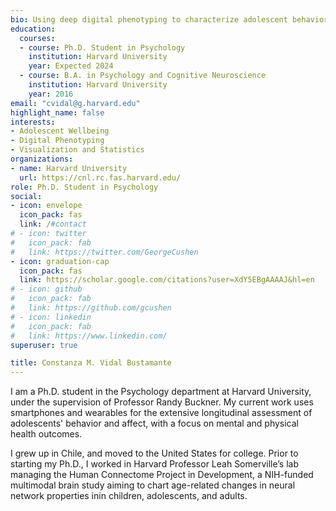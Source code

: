 ```yaml
---
bio: Using deep digital phenotyping to characterize adolescent behavior and affect.
education:
  courses:
  - course: Ph.D. Student in Psychology
    institution: Harvard University
    year: Expected 2024
  - course: B.A. in Psychology and Cognitive Neuroscience
    institution: Harvard University
    year: 2016
email: "cvidal@g.harvard.edu"
highlight_name: false
interests:
- Adolescent Wellbeing
- Digital Phenotyping
- Visualization and Statistics
organizations:
- name: Harvard University
  url: https://cnl.rc.fas.harvard.edu/
role: Ph.D. Student in Psychology
social:
- icon: envelope
  icon_pack: fas
  link: /#contact
# - icon: twitter
#   icon_pack: fab
#   link: https://twitter.com/GeorgeCushen
- icon: graduation-cap
  icon_pack: fas
  link: https://scholar.google.com/citations?user=XdY5EBgAAAAJ&hl=en
# - icon: github
#   icon_pack: fab
#   link: https://github.com/gcushen
# - icon: linkedin
#   icon_pack: fab
#   link: https://www.linkedin.com/
superuser: true

title: Constanza M. Vidal Bustamante
---
```


I am a Ph.D. student in the Psychology department at Harvard University, under the supervision of Professor Randy Buckner. My current work uses smartphones and wearables for the extensive longitudinal assessment of adolescents' behavior and affect, with a focus on mental and physical health outcomes. 

I grew up in Chile, and moved to the United States for college. Prior to starting my Ph.D., I worked in Harvard Professor Leah Somerville’s lab managing the Human Connectome Project in Development, a NIH-funded multimodal brain study aiming to chart age-related changes in neural network properties inin children, adolescents, and adults. 


